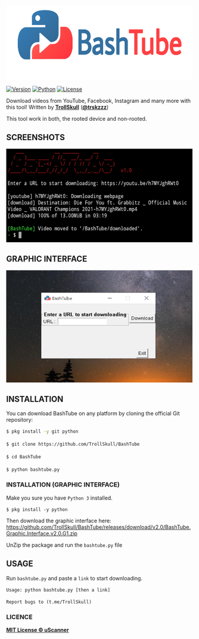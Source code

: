 <p align="left">
<img src="/resources/logo.png" width="500" height="200"/>

[![Version](https://img.shields.io/badge/Version-2.0%20B-green)]()
[![Python](https://img.shields.io/badge/Made%20with-Python-blue)]()
[![License](https://img.shields.io/badge/License-MIT-yellow)]()

Download videos from YouTube, Facebook, Instagram and many more with this tool! Written by **[TrollSkull](https://github.com/TrollSkull)** (**[@trskzzz](https://twitter.com/trskzzz)**)
  
This tool work in both, the rooted device and non-rooted.

## SCREENSHOTS

<img src="/resources/screenshot2.jpg" width="500" height="250"/>
  
## GRAPHIC INTERFACE
  
<img src="/resources/graphic.png" width="500" height="300"/>

## INSTALLATION

You can download BashTube on any platform by cloning the official Git repository:

```bash
$ pkg install -y git python

$ git clone https://github.com/TrollSkull/BashTube

$ cd BashTube
    
$ python bashtube.py
```

### INSTALLATION (GRAPHIC INTERFACE)

Make you sure you have `Python 3` installed.
```  
$ pkg install -y python
```
Then download the graphic interface here: https://github.com/TrollSkull/BashTube/releases/download/v2.0/BashTube.Graphic.Interface.v2.0.G1.zip

UnZip the package and run the `bashtube.py` file

## USAGE

Run `bashtube.py` and paste a `link` to start downloading.

    Usage: python bashtube.py [then a link]

    Report bugs to (t.me/TrollSkull)
    
### LICENCE

**[MIT License © uScanner](https://github.com/TrollSkull/BashTube/blob/main/LICENSE)**
